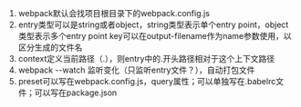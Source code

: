 1. webpack默认会找项目根目录下的webpack.config.js
2. entry类型可以是string或者object，string类型表示单个entry point，object类型表示多个entry point
key可以在output-filename作为name参数使用，以区分生成的文件名
3. context定义当前路径（.），则entry中的.开头路径相对于这个上下文路径
4. webpack --watch 监听变化（只监听entry文件？），自动打包文件
5. preset可以写在webpack.config.js，query属性；可以单独写在.babelrc文件；可以写在package.json